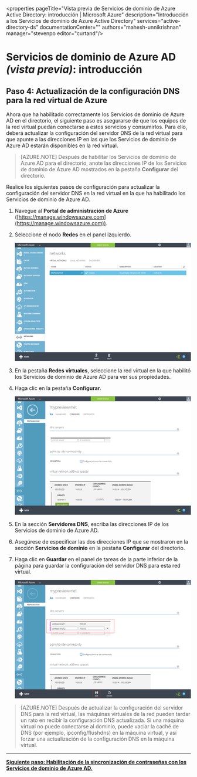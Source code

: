 <properties pageTitle="Vista previa de Servicios de dominio de Azure Active Directory: introducción | Microsoft Azure" description="Introducción a los Servicios de dominio de Azure Active Directory" services="active-directory-ds" documentationCenter="" authors="mahesh-unnikrishnan" manager="stevenpo editor="curtand"/>

<tags
	ms.service="active-directory-ds"
	ms.workload="identity"
	ms.tgt_pltfrm="na"
	ms.devlang="na"
	ms.topic="article"
	ms.date="01/26/2016"
	ms.author="maheshu"/>

# Servicios de dominio de Azure AD *(vista previa)*: introducción

## Paso 4: Actualización de la configuración DNS para la red virtual de Azure
Ahora que ha habilitado correctamente los Servicios de dominio de Azure AD en el directorio, el siguiente paso es asegurarse de que los equipos de la red virtual puedan conectarse a estos servicios y consumirlos. Para ello, deberá actualizar la configuración del servidor DNS de la red virtual para que apunte a las direcciones IP en las que los Servicios de dominio de Azure AD estarán disponibles en la red virtual.

> [AZURE.NOTE] Después de habilitar los Servicios de dominio de Azure AD para el directorio, anote las direcciones IP de los Servicios de dominio de Azure AD mostrados en la pestaña **Configurar** del directorio.

Realice los siguientes pasos de configuración para actualizar la configuración del servidor DNS en la red virtual en la que ha habilitado los Servicios de dominio de Azure AD.

1. Navegue al **Portal de administración de Azure** ([https://manage.windowsazure.com](https://manage.windowsazure.com)).
2. Seleccione el nodo **Redes** en el panel izquierdo.

    ![Nodo Redes virtuales](./media/active-directory-domain-services-getting-started/virtual-network-select.png)

3. En la pestaña **Redes virtuales**, seleccione la red virtual en la que habilitó los Servicios de dominio de Azure AD para ver sus propiedades.
4. Haga clic en la pestaña **Configurar**.

    ![Nodo Redes virtuales](./media/active-directory-domain-services-getting-started/virtual-network-configure-tab.png)

5. En la sección **Servidores DNS**, escriba las direcciones IP de los Servicios de dominio de Azure AD.
6. Asegúrese de especificar las dos direcciones IP que se mostraron en la sección **Servicios de dominio** en la pestaña **Configurar** del directorio.
7. Haga clic en **Guardar** en el panel de tareas de la parte inferior de la página para guardar la configuración del servidor DNS para esta red virtual.

   ![Actualización de la configuración del servidor DNS para la red virtual.](./media/active-directory-domain-services-getting-started/update-dns.png)

> [AZURE.NOTE] Después de actualizar la configuración del servidor DNS para la red virtual, las máquinas virtuales de la red pueden tardar un rato en recibir la configuración DNS actualizada. Si una máquina virtual no puede conectarse al dominio, puede vaciar la caché de DNS (por ejemplo, ipconfig/flushdns) en la máquina virtual, y así forzar una actualización de la configuración DNS en la máquina virtual.

---
[**Siguiente paso: Habilitación de la sincronización de contraseñas con los Servicios de dominio de Azure AD.**](active-directory-ds-getting-started-password-sync.md)

<!---HONumber=AcomDC_0128_2016-->